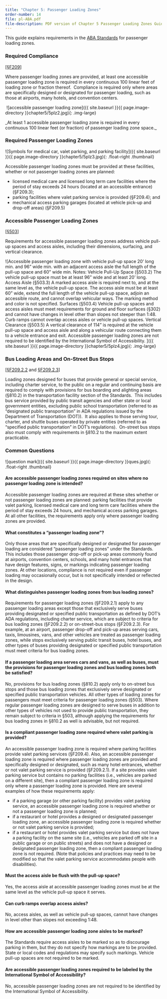 ```yaml
---
title: "Chapter 5: Passenger Loading Zones"
order-number: 14
file: pl-ABA.pdf
file-description: PDF version of Chapter 5 Passenger Loading Zones Guide
---
```

This guide explains requirements in the [ABA Standards](/guidelines-and-standards/buildings-and-sites/about-the-aba-standards/aba-standards) for passenger loading zones.

### Required Compliance

[[§F209](/guidelines-and-standards/buildings-and-sites/about-the-aba-standards/aba-standards/chapter-2-scoping-requirements#F209%20Passenger%20Loading%20Zones%20and%20Bus%20Stops)]

Where passenger loading zones are provided, at least one accessible passenger loading zone is required in every continuous 100 linear feet of loading zone or fraction thereof.  Compliance is required only where areas are specifically designed or designated for passenger loading, such as those at airports, many hotels, and convention centers.

 ![accessible passenger loading zone]({{ site.baseurl }}{{ page.image-directory }}chapter5/5plz2.jpg){: .img-large}
<div class="margin-left-8 margin-right-8 text-center" markdown="1">
_At least 1 accessible passenger loading zone is required in every continuous 100 linear feet (or fraction) of passenger loading zone space._
</div>

### Required Passenger Loading Zones

![Symbols for medical car, valet parking, and parking facility]({{ site.baseurl }}{{ page.image-directory }}chapter5/5plz3.jpg){: .float-right .thumbnail}

Accessible passenger loading zones must be provided at these facilities, whether or not passenger loading zones are planned:

- licensed medical care and licensed long term care facilities where the period of stay exceeds 24 hours (located at an accessible entrance) (§F209.3);
- parking facilities where valet parking service is provided (§F209.4); and
- mechanical access parking garages (located at vehicle pick-up and drop-off areas) (§F209.5)

### Accessible Passenger Loading Zones

[[§503](/guidelines-and-standards/buildings-and-sites/about-the-aba-standards/aba-standards/chapter-5-general-site-and-building-elements#503%20Passenger%20Loading%20Zones)]

Requirements for accessible passenger loading zones address vehicle pull-up spaces and access aisles, including their dimensions, surfacing, and vertical clearance.

![Accessible passenger loading zone with vehicle pull-up space 20’ long min. and 96” wide min. with an adjacent access aisle the full length of the pull-up space and 60” wide min. Notes:  Vehicle Pull-Up Space (§503.2) The vehicle pull-up space must be at least 96” wide and at least 20’ long.   Access Aisle (§503.3) A marked access aisle is required next to, and at the same level as, the vehicle pull-up space.  The access aisle must be at least 60” wide, extend the full length of the vehicle pull-up space, adjoin an accessible route, and cannot overlap vehicular ways.  The marking method and color is not specified.  Surfaces (§503.4) Vehicle pull-up spaces and access aisles must meet requirements for ground and floor surfaces (§302) and cannot have changes in level other than slopes not steeper than 1:48. Curb ramps cannot overlap access aisles or vehicle pull-up spaces.  Vertical Clearance (§503.5)  A vertical clearance of 114” is required at the vehicle pull-up space and access aisle and along a vehicular route connecting them to a vehicle entrance and exit.   Accessible passenger loading zones are not required to be identified by the International Symbol of Accessibility.  ]({{ site.baseurl }}{{ page.image-directory }}chapter5/5plz4.jpg){: .img-large}

### Bus Loading Areas and On-Street Bus Stops

[[§F209.2.2](/guidelines-and-standards/buildings-and-sites/about-the-aba-standards/aba-standards/chapter-2-scoping-requirements#F209%20Passenger%20Loading%20Zones%20and%20Bus%20Stops) and [§F209.2.3](/guidelines-and-standards/buildings-and-sites/about-the-aba-standards/aba-standards/chapter-2-scoping-requirements#F209%20Passenger%20Loading%20Zones%20and%20Bus%20Stops)]

Loading zones designed for buses that provide general or special service, including charter service, to the public on a regular and continuing basis are required to comply with provisions for bus boarding and alighting areas (§810.2) in the transportation facility section of the Standards.  This includes bus service provided by public transit agencies and other state or local government entities, excluding public school transportation (referred to as “designated public transportation” in ADA regulations issued by the Department of Transportation (DOT)).  It also applies to those serving tour, charter, and shuttle buses operated by private entities (referred to as “specified public transportation” in DOT’s regulations).  On-street bus stops also must comply with requirements in §810.2 to the maximum extent practicable.

### Common Questions

![question mark]({{ site.baseurl }}{{ page.image-directory }}ques.jpg){: .float-right .thumbnail}

#### Are accessible passenger loading zones required on sites where no passenger loading zone is intended?

Accessible passenger loading zones are required at these sites whether or not passenger loading zones are planned: parking facilities that provide valet parking, licensed medical care and long term care facilities where the period of stay exceeds 24 hours, and mechanical access parking garages. At all other facilities, the requirements apply only where passenger loading zones are provided.

#### What constitutes a “passenger loading zone”?

Only those areas that are specifically designed or designated for passenger loading are considered “passenger loading zones” under the Standards. This includes those passenger drop-off or pick-up areas commonly found at airports, convention centers, schools, and many hotel entrances that have design features, signs, or markings indicating passenger loading zones. At other locations, compliance is not required even if passenger loading may occasionally occur, but is not specifically intended or reflected in the design.

#### What distinguishes passenger loading zones from bus loading zones?

Requirements for passenger loading zones (§F209.2.1) apply to any passenger loading areas except those that exclusively serve buses providing designated or specified public transportation as defined by DOT’s ADA regulations, including charter service, which are subject to criteria for bus loading zones (§F209.2.2) or on-street-bus stops (§F209.2.3). For example, at an airport, passenger drop-off and pick-up areas serving cars, taxis, limousines, vans, and other vehicles are treated as passenger loading zones, while stops exclusively serving public transit buses, hotel buses, and other types of buses providing designated or specified public transportation must meet criteria for bus loading zones.

#### If a passenger loading area serves cars and vans, as well as buses, must the provisions for passenger loading zones and bus loading zones both be satisfied?

No, provisions for bus loading zones (§810.2) apply only to on-street bus stops and those bus loading zones that exclusively serve designated or specified public transportation vehicles. All other types of loading zones for passengers must meet criteria for passenger loading zones (§503). Where regular passenger loading zones are designed to serve buses in addition to other types of vehicles not used to provide public transportation, they remain subject to criteria in §503, although applying the requirements for bus loading zones in §810.2 as well is advisable, but not required.

#### Is a compliant passenger loading zone required where valet parking is provided?

An accessible passenger loading zone is required where parking facilities provide valet parking services (§F209.4). Also, an accessible passenger loading zone is required where passenger loading zones are provided and specifically designed or designated, such as many hotel entrances, whether or not valet parking service is provided (§F209.2.1). If a site provides valet parking service but contains no parking facilities (i.e., vehicles are parked on a different site), then a compliant passenger loading zone is required only where a passenger loading zone is provided. Here are several examples of how these requirements apply:

-   if a parking garage (or other parking facility) provides valet parking service, an accessible passenger loading zone is required whether or not a passenger loading zone is planned;
-   if a restaurant or hotel provides a designed or designated passenger loading zone, an accessible passenger loading zone is required whether or not valet parking service is provided;
-   if a restaurant or hotel provides valet parking service but does not have a parking facility on the same site (i.e., vehicles are parked off site in a public garage or on public streets) and does not have a designed or designated passenger loading zone, then a compliant passenger loading zone is not required. (Note that policies and practices may need to be modified so that the valet parking service accommodates people with disabilities).

#### Must the access aisle be flush with the pull-up space?

Yes, the access aisle at accessible passenger loading zones must be at the same level as the vehicle pull-up space it serves.

#### Can curb ramps overlap access aisles?

No, access aisles, as well as vehicle pull-up spaces, cannot have changes in level other than slopes not exceeding 1:48.

#### How are accessible passenger loading zone aisles to be marked?

The Standards require access aisles to be marked so as to discourage parking in them, but they do not specify how markings are to be provided. State or local codes and regulations may specify such markings. Vehicle pull-up spaces are not required to be marked.

#### Are accessible passenger loading zones required to be labeled by the International Symbol of Accessibility?

No, accessible passenger loading zones are not required to be identified by the International Symbol of Accessibility.
